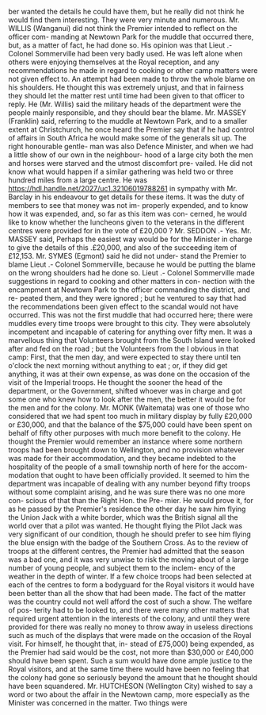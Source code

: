 ber wanted the details he could have them, but he really did not think he would find them interesting. They were very minute and numerous. Mr. WILLIS (Wanganui) did not think the Premier intended to reflect on the officer com- manding at Newtown Park for the muddle that occurred there, but, as a matter of fact, he had done so. His opinion was that Lieut .- Colonel Sommerville had been very badly used. He was left alone when others were enjoying themselves at the Royal reception, and any recommendations he made in regard to cooking or other camp matters were not given effect to. An attempt had been made to throw the whole blame on his shoulders. He thought this was extremely unjust, and that in fairness they should let the matter rest until time had been given to that officer to reply. He (Mr. Willis) said the military heads of the department were the people mainly responsible, and they should bear the blame. Mr. MASSEY (Franklin) said, referring to the muddle at Newtown Park, and to a smaller extent at Christchurch, he once heard the Premier say that if he had control of affairs in South Africa he would make some of the generals sit up. The right honourable gentle- man was also Defence Minister, and when we had a little show of our own in the neighbour- hood of a large city both the men and horses were starved and the utmost discomfort pre- vailed. He did not know what would happen if a similar gathering was held two or three hundred miles from a large centre. He was https://hdl.handle.net/2027/uc1.32106019788261 in sympathy with Mr. Barclay in his endeavour to get details for these items. It was the duty of members to see that money was not im- properly expended, and to know how it was expended, and, so far as this item was con- cerned, he would like to know whether the luncheons given to the veterans in the different centres were provided for in the vote of £20,000 ? Mr. SEDDON .- Yes. Mr. MASSEY said, Perhaps the easiest way would be for the Minister in charge to give the details of this .£20,000, and also of the succeeding item of £12,153. Mr. SYMES (Egmont) said he did not under- stand the Premier to blame Lieut .- Colonel Sommerville, because he would be putting the blame on the wrong shoulders had he done so. Lieut .- Colonel Sommerville made suggestions in regard to cooking and other matters in con- nection with the encampment at Newtown Park to the officer commanding the district, and re- peated them, and they were ignored ; but he ventured to say that had the recommendations been given effect to the scandal would not have occurred. This was not the first muddle that had occurred here; there were muddles every time troops were brought to this city. They were absolutely incompetent and incapable of catering for anything over fifty men. It was a marvellous thing that Volunteers brought from the South Island were looked after and fed on the road ; but the Volunteers from the I obvious in that camp: First, that the men day, and were expected to stay there until ten o'clock the next morning without anything to eat ; or, if they did get anything, it was at their own expense, as was done on the occasion of the visit of the Imperial troops. He thought the sooner the head of the department, or the Government, shifted whoever was in charge and got some one who knew how to look after the men, the better it would be for the men and for the colony. Mr. MONK (Waitemata) was one of those who considered that we had spent too much in military display by fully £20,000 or £30,000, and that the balance of the $75,000 could have been spent on behalf of fifty other purposes with much more benefit to the colony. He thought the Premier would remember an instance where some northern troops had been brought down to Wellington, and no provision whatever was made for their accommodation, and they became indebted to the hospitality of the people of a small township north of here for the accom- modation that ought to have been officially provided. It seemed to him the department was incapable of dealing with any number beyond fifty troops without some complaint arising, and he was sure there was no one more con- scious of that than the Right Hon. the Pre- mier. He would prove it, for as he passed by the Premier's residence the other day he saw him flying the Union Jack with a white border, which was the British signal all the world over that a pilot was wanted. He thought flying the Pilot Jack was very significant of our condition, though he should prefer to see him flying the blue ensign with the badge of the Southern Cross. As to the review of troops at the different centres, the Premier had admitted that the season was a bad one, and it was very unwise to risk the moving about of a large number of young people, and subject them to the inclem- ency of the weather in the depth of winter. If a few choice troops had been selected at each of the centres to form a bodyguard for the Royal visitors it would have been better than all the show that had been made. The fact of the matter was the country could not well afford the cost of such a show. The welfare of pos- terity had to be looked to, and there were many other matters that required urgent attention in the interests of the colony, and until they were provided for there was really no money to throw away in useless directions such as much of the displays that were made on the occasion of the Royal visit. For himself, he thought that, in- stead of £75,000) being expended, as the Premier had said would be the cost, not more than $30,000 or £40,000 should have been spent. Such a sum would have done ample justice to the Royal visitors, and at the same time there would have been no feeling that the colony had gone so seriously beyond the amount that he thought should have been squandered. Mr. HUTCHESON (Wellington City) wished to say a word or two about the affair in the Newtown camp, more especially as the Minister was concerned in the matter. Two things were 